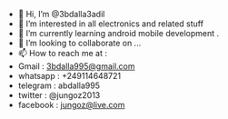 - 👋 Hi, I’m @3bdalla3adil
- 👀 I’m interested in all electronics and related stuff 
- 🌱 I’m currently learning android mobile development .
- 💞️ I’m looking to collaborate on ...
- 📫 How to reach me at :
- Gmail    : 3bdalla995@gmail.com
- whatsapp : +249114648721
- telegram : abdalla995
- twitter  : @jungoz2013
- facebook : jungoz@live.com


